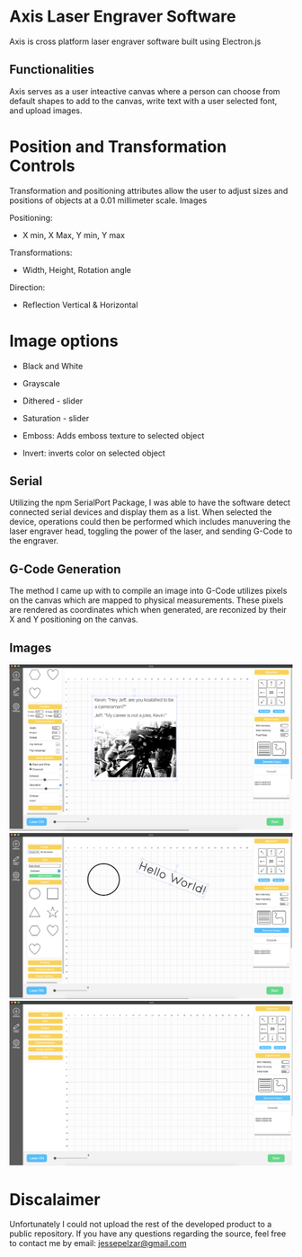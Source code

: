 # Axis Laser Engraver Software

Axis is cross platform laser engraver software built using Electron.js

## Functionalities

Axis serves as a user inteactive canvas where a person can choose from default shapes to add to the canvas, write text with a user selected font, and upload images.

# Position and Transformation Controls 

Transformation and positioning attributes allow the user to adjust sizes and positions of objects at a 0.01 millimeter scale. 
Images

Positioning:
- X min, X Max, Y min, Y max

Transformations:
- Width, Height, Rotation angle

Direction:
- Reflection Vertical & Horizontal

# Image options

- Black and White 
- Grayscale 
- Dithered - slider
- Saturation - slider

- Emboss: Adds emboss texture to selected object
- Invert: inverts color on selected object 

## Serial

Utilizing the npm SerialPort Package, I was able to have the software detect connected serial devices and display them as a list. When selected the device, operations could then be performed which includes manuvering the laser engraver head, toggling the power of the laser, and sending G-Code to the engraver.

## G-Code Generation

The method I came up with to compile an image into G-Code utilizes pixels on the canvas which are mapped to physical measurements. These pixels are rendered as coordinates which when generated, are reconized by their X and Y positioning on the canvas. 

## Images

![picture](https://github.com/jessepelzar/Axis-Public/blob/master/img1.png)
![picture](https://github.com/jessepelzar/Axis-Public/blob/master/img2.png)
![picture](https://github.com/jessepelzar/Axis-Public/blob/master/img3.png)


# Discalaimer

Unfortunately I could not upload the rest of the developed product to a public repository. If you have any questions regarding the source, feel free to contact me by email: jessepelzar@gmail.com

